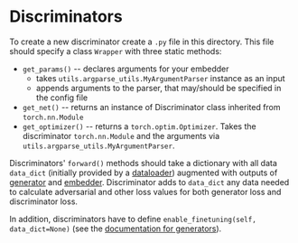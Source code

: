 # Discriminators

To create a new discriminator create a `.py` file in this directory.
This file should specify a class `Wrapper` with three static methods:

* `get_params()` -- declares arguments for your embedder
    * takes `utils.argparse_utils.MyArgumentParser` instance as an input
    * appends arguments to the parser, that may/should be specified in the config file 
* `get_net()` -- returns an instance of Discriminator class inherited from `torch.nn.Module`
* `get_optimizer()` -- returns a `torch.optim.Optimizer`. Takes the discriminator `torch.nn.Module` and the arguments via `utils.argparse_utils.MyArgumentParser`.

Discriminators' `forward()` methods should take a dictionary with all data `data_dict` (initially provided by a [dataloader](../dataloaders)) augmented with outputs of [generator](../generators) and [embedder](../embedders). Discriminator adds to `data_dict` any data needed to calculate adversarial and other loss values for both generator loss and discriminator loss.

In addition, discriminators have to define `enable_finetuning(self, data_dict=None)` (see the [documentation for generators](../generators)).